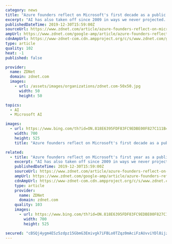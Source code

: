 ```yaml
---
category: news
title: "Azure founders reflect on Microsoft's first decade as a public cloud vendor"
excerpt: "AI has also taken off since 2009 in ways we never projected. Without the scale and compute power Azure wields, it's likely AI may not have taken off by leaps and bounds so quickly. We also wouldn't be able to launch a service like Project xCloud without the ability to launch worldwide, with low latency. We now add more capacity to Azure every ..."
publishedDateTime: 2019-12-30T15:59:00Z
sourceUrl: https://www.zdnet.com/article/azure-founders-reflect-on-microsofts-first-decade-as-a-public-cloud-vendor/
ampUrl: https://www.zdnet.com/google-amp/article/azure-founders-reflect-on-microsofts-first-decade-as-a-public-cloud-vendor/
cdnAmpUrl: https://www-zdnet-com.cdn.ampproject.org/c/s/www.zdnet.com/google-amp/article/azure-founders-reflect-on-microsofts-first-decade-as-a-public-cloud-vendor/
type: article
quality: 102
heat: -1
published: false

provider:
  name: ZDNet
  domain: zdnet.com
  images:
    - url: /assets/images/organizations/zdnet.com-50x50.jpg
      width: 50
      height: 50

topics:
  - AI
  - Microsoft AI

images:
  - url: https://www.bing.com/th?id=ON.818E6395FDF83FC9EDBE00F827C111B4
    width: 700
    height: 525
    title: "Azure founders reflect on Microsoft's first decade as a public cloud vendor"

related:
  - title: "Azure founders reflect on Microsoft's first year as a public cloud vendor"
    excerpt: "AI has also taken off since 2009 in ways we never projected. Without the scale and compute power Azure wields, it's likely AI may not have taken off by leaps and bounds so quickly. We also wouldn't be able to launch a service like Project xCloud without the ability to launch worldwide, with low latency. We now add more capacity to Azure every ..."
    publishedDateTime: 2019-12-30T15:59:00Z
    sourceUrl: https://www.zdnet.com/article/azure-founders-reflect-on-microsofts-first-year-as-a-public-cloud-vendor/
    ampUrl: https://www.zdnet.com/google-amp/article/azure-founders-reflect-on-microsofts-first-year-as-a-public-cloud-vendor/
    cdnAmpUrl: https://www-zdnet-com.cdn.ampproject.org/c/s/www.zdnet.com/google-amp/article/azure-founders-reflect-on-microsofts-first-year-as-a-public-cloud-vendor/
    type: article
    provider:
      name: ZDNet
      domain: zdnet.com
    quality: 103
    images:
      - url: https://www.bing.com/th?id=ON.818E6395FDF83FC9EDBE00F827C111B4
        width: 700
        height: 525

secured: "cBSQj4ygm4ESz5zdpz15GbmG3Emivgk7iFBLo0TZqz0mAciFzAUvviYDl8ijz54n0z+OmjDMk/Bl51oa9mPUu6eYX4WxXka/Ow+SAZQ1TrH1Tje+37lP4tzwe6dSeZ8ONkeDBFWXKhZDaBjiFvcYqmqrpTvqypirhBr22oxteN9q07J2hEQFWVFEL1pSGkVUH/gW7fxvQQkIBtfkdPsp/IfoMJ+mQ6K12ZhfBgJPeijZYzH4cFNFw9kO++qmffCvyO54hkLXyFfW2KDosS6/VA==;5pPoCaxCpTYolOE8n+NkwA=="
---
```


